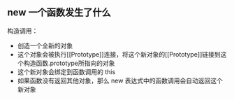## new 一个函数发生了什么
   
构造调用：   
  * 创造一个全新的对象
  * 这个对象会被执行[[Prototype]]连接，将这个新对象的[[Prototype]]链接到这个构造函数.prototype所指向的对象
  * 这个新对象会绑定到函数调用的 this
  * 如果函数没有返回其他对象，那么 new 表达式中的函数调用会自动返回这个新对象